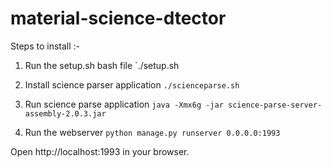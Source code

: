 # material-science-dtector

Steps to install :-

1. Run the setup.sh bash file
    `./setup.sh
    
2. Install science parser application
    `./scienceparse.sh`
    
3. Run science parse application
     `java -Xmx6g -jar science-parse-server-assembly-2.0.3.jar`
     
4. Run the webserver
     `python manage.py runserver 0.0.0.0:1993`
     
     
Open http://localhost:1993 in your browser.
